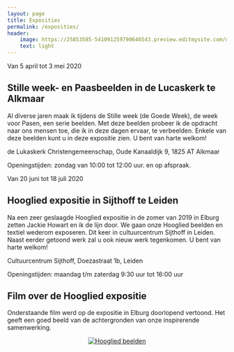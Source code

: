 ```yaml
---
layout: page
title: Exposities
permalink: /exposities/
header:
    image: https://25853585-541091259790646543.preview.editmysite.com/uploads/2/5/8/5/25853585/expositie-4_orig.jpg
    text: light
---
```


Van 5 april tot 3 mei 2020
## Stille week- en Paasbeelden in de Lucaskerk te Alkmaar

Al diverse jaren maak ik tijdens de Stille week (de Goede Week), de week voor Pasen,
een serie beelden. Met deze beelden probeer ik de opdracht naar ons mensen toe, die ik in deze dagen ervaar, te verbeelden. Enkele van deze beelden kunt u in deze expositie zien.
U bent van harte welkom!

de Lukaskerk Christengemeenschap,
Oude Kanaaldijk 9,
1825 AT Alkmaar

Openingstijden: zondag van 10:00 tot 12:00 uur.
en op afspraak.






Van 20 juni tot 18 juli 2020
## Hooglied expositie in Sijthoff te Leiden

Na een zeer geslaagde Hooglied expositie in de zomer van 2019 in Elburg zetten Jackie Howart en ik de lijn door. We gaan onze Hooglied beelden en textiel wederom exposeren.
Dit keer in cultuurcentrum Sijthoff in Leiden.
Naast eerder getoond werk zal u ook nieuw werk tegenkomen.
U bent van harte welkom!

Cultuurcentrum Sijthoff,
Doezastraat 1b,
Leiden

Openingstijden:  maandag t/m zaterdag 9:30 uur tot 16:00 uur   





## Film over de Hooglied expositie

Onderstaande film werd op de expositie in Elburg doorlopend vertoond. Het geeft een goed beeld van de achtergronden van onze inspirerende samenwerking.

<div align="center">
  <a href="https://www.youtube.com/watch?v=1X3LcUwhRTo"><img src="https://imgur.com/ZjdOEKQ.png" alt="Hooglied beelden"></a>
</div>
